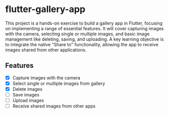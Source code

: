 # flutter-gallery-app

This project is a hands-on exercise to build a gallery app in Flutter, focusing on implementing a range of essential features. It will cover capturing images with the camera, selecting single or multiple images, and basic image management like deleting, saving, and uploading. A key learning objective is to integrate the native "Share to" functionality, allowing the app to receive images shared from other applications.

## Features

- [x] Capture images with the camera
- [x] Select single or multiple images from gallery
- [x] Delete images
- [ ] Save images
- [ ] Upload images
- [ ] Receive shared images from other apps
